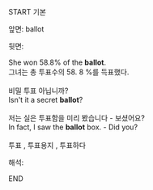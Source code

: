 START
기본

앞면:
ballot


뒷면:
<div>She won 58.8% of the <strong>ballot</strong>. <br></div><div><div><div>그녀는 총 투표수의 58. 8 %를 득표했다.</div></div></div><div><br></div><div><div><div><span>비밀 투표 아닙니까?</span></div></div><div><div><span>Isn't it a secret <strong>ballot</strong>?</span></div></div></div><div><span><br></span></div><div><div><div><span>저는 실은 투표함을 미리 봤습니다 - 보셨어요?</span></div></div><div><div><span>In fact, I saw the <strong>ballot</strong> box. - Did you?</span></div></div></div><div><span><br></span></div><div>투표 , 투표용지 , 투표하다<span><br></span></div>


해석:
<!--ID: 1746614453477-->
END